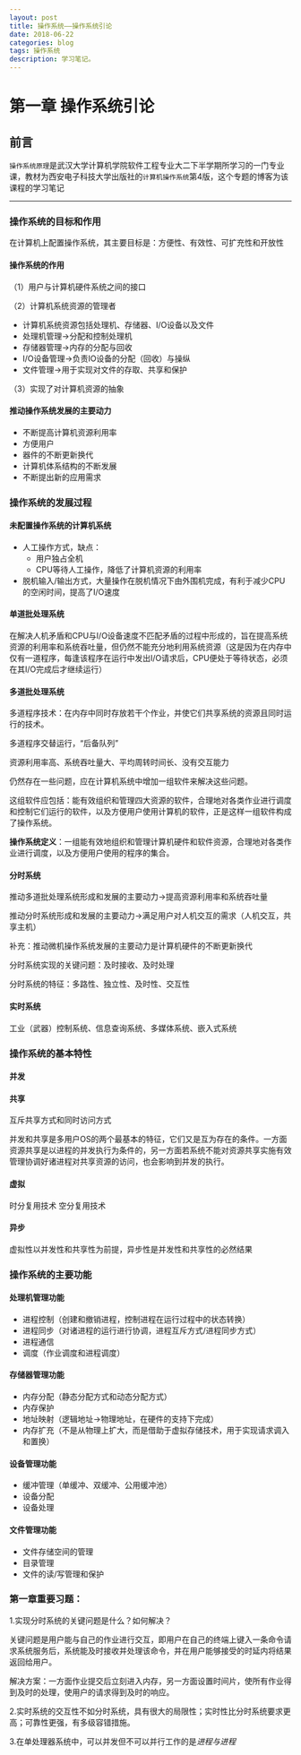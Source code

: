 ```yaml
---
layout: post
title: 操作系统——操作系统引论
date: 2018-06-22
categories: blog
tags: 操作系统
description: 学习笔记。
---
```


第一章 操作系统引论
===
## 前言

`操作系统原理`是武汉大学计算机学院软件工程专业大二下半学期所学习的一门专业课，教材为西安电子科技大学出版社的`计算机操作系统`第4版，这个专题的博客为该课程的学习笔记

---
### 操作系统的目标和作用

在计算机上配置操作系统，其主要目标是：方便性、有效性、可扩充性和开放性

#### 操作系统的作用
（1）用户与计算机硬件系统之间的接口

（2）计算机系统资源的管理者
- 计算机系统资源包括处理机、存储器、I/O设备以及文件
- 处理机管理->分配和控制处理机
- 存储器管理->内存的分配与回收
- I/O设备管理->负责IO设备的分配（回收）与操纵
- 文件管理->用于实现对文件的存取、共享和保护

（3）实现了对计算机资源的抽象

#### 推动操作系统发展的主要动力
- 不断提高计算机资源利用率
- 方便用户
- 器件的不断更新换代
- 计算机体系结构的不断发展
- 不断提出新的应用需求

### 操作系统的发展过程

#### 未配置操作系统的计算机系统
- 人工操作方式，缺点：
  - 用户独占全机
  - CPU等待人工操作，降低了计算机资源的利用率
- 脱机输入/输出方式，大量操作在脱机情况下由外围机完成，有利于减少CPU的空闲时间，提高了I/O速度

#### 单道批处理系统
在解决人机矛盾和CPU与I/O设备速度不匹配矛盾的过程中形成的，旨在提高系统资源的利用率和系统吞吐量，但仍然不能充分地利用系统资源（这是因为在内存中仅有一道程序，每逢该程序在运行中发出I/O请求后，CPU便处于等待状态，必须在其I/O完成后才继续运行）

#### 多道批处理系统
多道程序技术：在内存中同时存放若干个作业，并使它们共享系统的资源且同时运行的技术。

多道程序交替运行，“后备队列”

资源利用率高、系统吞吐量大、平均周转时间长、没有交互能力

仍然存在一些问题，应在计算机系统中增加一组软件来解决这些问题。

这组软件应包括：能有效组织和管理四大资源的软件，合理地对各类作业进行调度和控制它们运行的软件，以及方便用户使用计算机的软件，正是这样一组软件构成了操作系统。

**操作系统定义**：一组能有效地组织和管理计算机硬件和软件资源，合理地对各类作业进行调度，以及方便用户使用的程序的集合。

#### 分时系统

推动多道批处理系统形成和发展的主要动力->提高资源利用率和系统吞吐量

推动分时系统形成和发展的主要动力->满足用户对人机交互的需求（人机交互，共享主机）

补充：推动微机操作系统发展的主要动力是计算机硬件的不断更新换代

分时系统实现的关键问题：及时接收、及时处理

分时系统的特征：多路性、独立性、及时性、交互性

#### 实时系统
工业（武器）控制系统、信息查询系统、多媒体系统、嵌入式系统

### 操作系统的基本特性
#### 并发
#### 共享
互斥共享方式和同时访问方式

并发和共享是多用户OS的两个最基本的特征，它们又是互为存在的条件。一方面资源共享是以进程的并发执行为条件的，另一方面若系统不能对资源共享实施有效管理协调好诸进程对共享资源的访问，也会影响到并发的执行。

#### 虚拟
时分复用技术 空分复用技术

#### 异步

虚拟性以并发性和共享性为前提，异步性是并发性和共享性的必然结果

### 操作系统的主要功能
#### 处理机管理功能
- 进程控制（创建和撤销进程，控制进程在运行过程中的状态转换）
- 进程同步（对诸进程的运行进行协调，进程互斥方式/进程同步方式）
- 进程通信
- 调度（作业调度和进程调度）

#### 存储器管理功能
- 内存分配（静态分配方式和动态分配方式）
- 内存保护
- 地址映射（逻辑地址->物理地址，在硬件的支持下完成）
- 内存扩充（不是从物理上扩大，而是借助于虚拟存储技术，用于实现请求调入和置换）

#### 设备管理功能
- 缓冲管理（单缓冲、双缓冲、公用缓冲池）
- 设备分配
- 设备处理

#### 文件管理功能
- 文件存储空间的管理
- 目录管理
- 文件的读/写管理和保护

### 第一章重要习题：

1.实现分时系统的关键问题是什么？如何解决？

关键问题是用户能与自己的作业进行交互，即用户在自己的终端上键入一条命令请求系统服务后，系统能及时接收并处理该命令，并在用户能够接受的时延内将结果返回给用户。

解决方案：一方面作业提交后立刻进入内存，另一方面设置时间片，使所有作业得到及时的处理，使用户的请求得到及时的响应。

2.实时系统的交互性不如分时系统，具有很大的局限性；实时性比分时系统要求更高；可靠性更强，有多级容错措施。

3.在单处理器系统中，可以并发但不可以并行工作的是*进程与进程*
